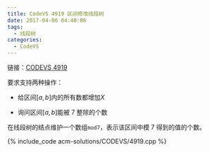 ```yaml
---
title: CodeVS 4919 区间修改线段树
date: 2017-04-06 04:40:06
tags:
  - 线段树
categories:
  - CodeVS
---
```


链接：[CODEVS 4919](http://codevs.cn/problem/4919/)

要求支持两种操作：

* 给区间$[a,b]$内的所有数都增加$X$

* 询问区间$[a,b]$能被 7 整除的个数

<!-- more -->

在线段树的结点维护一个数组`mod7`，表示该区间中模 7 得到的值的个数。

{% include_code acm-solutions/CODEVS/4919.cpp %}

